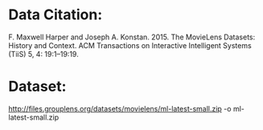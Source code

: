 # Data Citation:
F. Maxwell Harper and Joseph A. Konstan. 2015. The MovieLens Datasets: History and Context. ACM Transactions on Interactive Intelligent Systems (TiiS) 5, 4: 19:1–19:19. 

# Dataset: 
http://files.grouplens.org/datasets/movielens/ml-latest-small.zip -o ml-latest-small.zip
